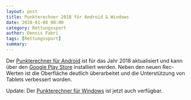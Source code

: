 ```yaml
---
layout: post
title: Punkterechner 2018 für Android & Windows
date: 2018-01-06 00:00
category: Rettungssport
author: Dennis Fabri
tags: [Rettungssport]
summary: 
---
```


Der [Punkterechner für Android](https://play.google.com/store/apps/details?id=de.dennisfabri.points) ist für das Jahr 2018
aktualisiert und kann über den [Google Play Store](https://play.google.com/store/apps/details?id=de.dennisfabri.points)
installiert werden. Neben den neuen Rec-Werten ist die Oberfläche deutlich überarbeitet und die Unterstützung von Tablets
verbessert worden.

Update: Der [Punkterechner für Windows](https://www.microsoft.com/de-de/store/p/rettungssport-punkte/9pndk039s882) ist
jetzt auch verfügbar.
